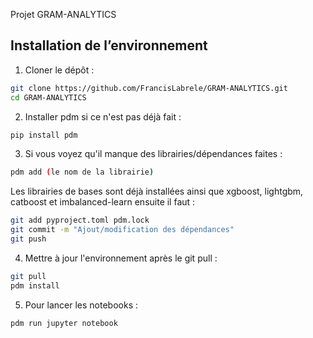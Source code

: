 Projet GRAM-ANALYTICS

## Installation de l’environnement

1. Cloner le dépôt :
```bash
git clone https://github.com/FrancisLabrele/GRAM-ANALYTICS.git
cd GRAM-ANALYTICS
```

2. Installer pdm si ce n'est pas déjà fait :
```bash
pip install pdm
```

3. Si vous voyez qu'il manque des librairies/dépendances faites :
```bash
pdm add (le nom de la librairie)
```
Les librairies de bases sont déjà installées ainsi que xgboost, lightgbm, catboost et imbalanced-learn
ensuite il faut : 
```bash
git add pyproject.toml pdm.lock
git commit -m "Ajout/modification des dépendances"
git push
```

4. Mettre à jour l'environnement après le git pull :
```bash
git pull
pdm install
```

5. Pour lancer les notebooks :
```bash
pdm run jupyter notebook
```
